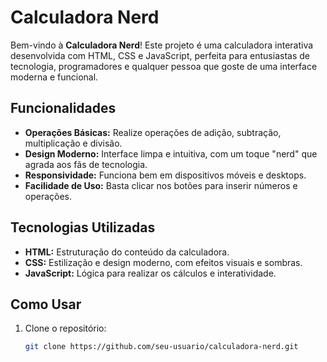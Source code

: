 # Calculadora Nerd

Bem-vindo à **Calculadora Nerd**! Este projeto é uma calculadora interativa desenvolvida com HTML, CSS e JavaScript, perfeita para entusiastas de tecnologia, programadores e qualquer pessoa que goste de uma interface moderna e funcional.

## Funcionalidades

- **Operações Básicas:** Realize operações de adição, subtração, multiplicação e divisão.
- **Design Moderno:** Interface limpa e intuitiva, com um toque "nerd" que agrada aos fãs de tecnologia.
- **Responsividade:** Funciona bem em dispositivos móveis e desktops.
- **Facilidade de Uso:** Basta clicar nos botões para inserir números e operações.

## Tecnologias Utilizadas

- **HTML:** Estruturação do conteúdo da calculadora.
- **CSS:** Estilização e design moderno, com efeitos visuais e sombras.
- **JavaScript:** Lógica para realizar os cálculos e interatividade.

## Como Usar

1. Clone o repositório:
   ```bash
   git clone https://github.com/seu-usuario/calculadora-nerd.git
